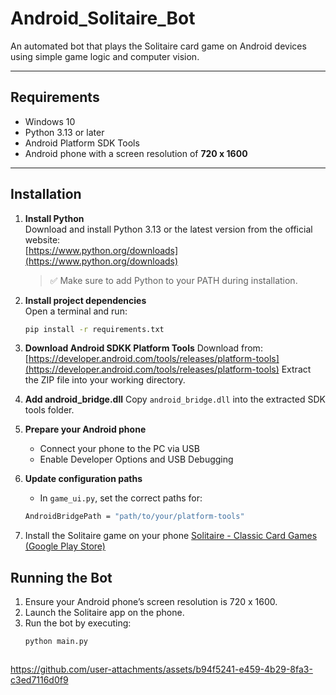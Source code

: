 # Android_Solitaire_Bot

An automated bot that plays the Solitaire card game on Android devices using simple game logic and computer vision.

---

## Requirements

- Windows 10  
- Python 3.13 or later  
- Android Platform SDK Tools  
- Android phone with a screen resolution of **720 x 1600**

---

## Installation

1. **Install Python**  
   Download and install Python 3.13 or the latest version from the official website:  
   [https://www.python.org/downloads](https://www.python.org/downloads)  
   > ✅ Make sure to add Python to your PATH during installation.

2. **Install project dependencies**  
   Open a terminal and run:
   ```bash
   pip install -r requirements.txt

3. **Download Android SDKK Platform Tools**
   Download from:
   [https://developer.android.com/tools/releases/platform-tools](https://developer.android.com/tools/releases/platform-tools)
   Extract the ZIP file into your working directory.

4. **Add android_bridge.dll**
   Copy `android_bridge.dll` into the extracted SDK tools folder.

5. **Prepare your Android phone**
   - Connect your phone to the PC via USB
   - Enable Developer Options and USB Debugging

6. **Update configuration paths**
   - In `game_ui.py`, set the correct paths for:
   ```bash
   AndroidBridgePath = "path/to/your/platform-tools"

7. Install the Solitaire game on your phone
   [Solitaire - Classic Card Games (Google Play Store)](https://play.google.com/store/apps/details?id=com.mobilityware.solitaire)

## Running the Bot
1. Ensure your Android phone’s screen resolution is 720 x 1600.
2. Launch the Solitaire app on the phone.
3. Run the bot by executing:
   ```bash
   python main.py



https://github.com/user-attachments/assets/b94f5241-e459-4b29-8fa3-c3ed7116d0f9

